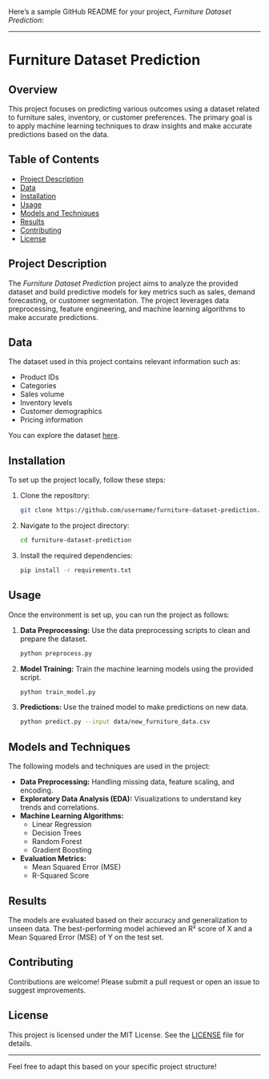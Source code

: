 Here’s a sample GitHub README for your project, *Furniture Dataset Prediction*:

---

# Furniture Dataset Prediction

## Overview
This project focuses on predicting various outcomes using a dataset related to furniture sales, inventory, or customer preferences. The primary goal is to apply machine learning techniques to draw insights and make accurate predictions based on the data.

## Table of Contents
- [Project Description](#project-description)
- [Data](#data)
- [Installation](#installation)
- [Usage](#usage)
- [Models and Techniques](#models-and-techniques)
- [Results](#results)
- [Contributing](#contributing)
- [License](#license)

## Project Description
The *Furniture Dataset Prediction* project aims to analyze the provided dataset and build predictive models for key metrics such as sales, demand forecasting, or customer segmentation. The project leverages data preprocessing, feature engineering, and machine learning algorithms to make accurate predictions.

## Data
The dataset used in this project contains relevant information such as:
- Product IDs
- Categories
- Sales volume
- Inventory levels
- Customer demographics
- Pricing information

You can explore the dataset [here](link-to-dataset).

## Installation
To set up the project locally, follow these steps:

1. Clone the repository:
   ```bash
   git clone https://github.com/username/furniture-dataset-prediction.git
   ```

2. Navigate to the project directory:
   ```bash
   cd furniture-dataset-prediction
   ```

3. Install the required dependencies:
   ```bash
   pip install -r requirements.txt
   ```

## Usage
Once the environment is set up, you can run the project as follows:

1. **Data Preprocessing:**
   Use the data preprocessing scripts to clean and prepare the dataset.
   ```bash
   python preprocess.py
   ```

2. **Model Training:**
   Train the machine learning models using the provided script.
   ```bash
   python train_model.py
   ```

3. **Predictions:**
   Use the trained model to make predictions on new data.
   ```bash
   python predict.py --input data/new_furniture_data.csv
   ```

## Models and Techniques
The following models and techniques are used in the project:
- **Data Preprocessing:** Handling missing data, feature scaling, and encoding.
- **Exploratory Data Analysis (EDA):** Visualizations to understand key trends and correlations.
- **Machine Learning Algorithms:**
  - Linear Regression
  - Decision Trees
  - Random Forest
  - Gradient Boosting
- **Evaluation Metrics:**
  - Mean Squared Error (MSE)
  - R-Squared Score

## Results
The models are evaluated based on their accuracy and generalization to unseen data. The best-performing model achieved an R² score of X and a Mean Squared Error (MSE) of Y on the test set.

## Contributing
Contributions are welcome! Please submit a pull request or open an issue to suggest improvements.

## License
This project is licensed under the MIT License. See the [LICENSE](LICENSE) file for details.

---

Feel free to adapt this based on your specific project structure!
